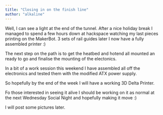 ```yaml
---
title: "Closing in on the finish line"
author: "alkaline"
---
```


Well, I can see a light at the end of the tunnel.  After a nice holiday break I managed to spend a few hours down at hackspace watching my last pieces printing on the MakerBot.  3 sets of rail guides later I now have a fully assembled printer :)

The next step on the path is to get the heatbed and hotend all mounted an ready to go and finalise the mounting of the electonics.  

In a bit of a work session this weekend I have assembled all off the electronics and tested them with the modified ATX power supply.

So hopefully by the end of the week I will have a working 3D Delta Printer.

Fo those interested in seeing it alive I should be working on it as normal at the next Wednesday Social Night and hopefully making it move :)  

I will post some pictures later.


